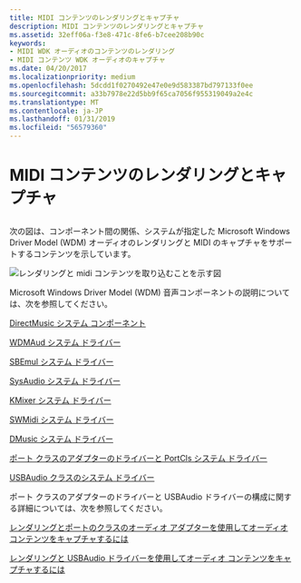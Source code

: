 ```yaml
---
title: MIDI コンテンツのレンダリングとキャプチャ
description: MIDI コンテンツのレンダリングとキャプチャ
ms.assetid: 32eff06a-f3e8-471c-8fe6-b7cee208b90c
keywords:
- MIDI WDK オーディオのコンテンツのレンダリング
- MIDI コンテンツ WDK オーディオのキャプチャ
ms.date: 04/20/2017
ms.localizationpriority: medium
ms.openlocfilehash: 5dcdd1f0270492e47e0e9d583387bd797133f0ee
ms.sourcegitcommit: a33b7978e22d5bb9f65ca7056f955319049a2e4c
ms.translationtype: MT
ms.contentlocale: ja-JP
ms.lasthandoff: 01/31/2019
ms.locfileid: "56579360"
---
```

# <a name="rendering-and-capturing-midi-content"></a>MIDI コンテンツのレンダリングとキャプチャ


## <span id="rendering_and_capturing_midi_content"></span><span id="RENDERING_AND_CAPTURING_MIDI_CONTENT"></span>


次の図は、コンポーネント間の関係、システムが指定した Microsoft Windows Driver Model (WDM) オーディオのレンダリングと MIDI のキャプチャをサポートするコンテンツを示しています。

![レンダリングと midi コンテンツを取り込むことを示す図](images/midi.png)

Microsoft Windows Driver Model (WDM) 音声コンポーネントの説明については、次を参照してください。

[DirectMusic システム コンポーネント](user-mode-wdm-audio-components.md#directmusic_system_component)

[WDMAud システム ドライバー](user-mode-wdm-audio-components.md#wdmaud_system_driver)

[SBEmul システム ドライバー](kernel-mode-wdm-audio-components.md#sbemul_system_driver)

[SysAudio システム ドライバー](kernel-mode-wdm-audio-components.md#sysaudio_system_driver)

[KMixer システム ドライバー](kernel-mode-wdm-audio-components.md#kmixer_system_driver)

[SWMidi システム ドライバー](kernel-mode-wdm-audio-components.md#swmidi_system_driver)

[DMusic システム ドライバー](kernel-mode-wdm-audio-components.md#dmusic_system_driver)

[ポート クラスのアダプターのドライバーと PortCls システム ドライバー](kernel-mode-wdm-audio-components.md#port_class_adapter_driver_and_portcls_system_driver)

[USBAudio クラスのシステム ドライバー](kernel-mode-wdm-audio-components.md#usbaudio_class_system_driver)

ポート クラスのアダプターのドライバーと USBAudio ドライバーの構成に関する詳細については、次を参照してください。

[レンダリングとポートのクラスのオーディオ アダプターを使用してオーディオ コンテンツをキャプチャするには](rendering-and-capturing-audio-content-by-using-a-port-class-audio-adap.md)

[レンダリングと USBAudio ドライバーを使用してオーディオ コンテンツをキャプチャするには](rendering-and-capturing-audio-content-by-using-the-usbaudio-driver.md)

 

 




